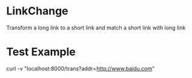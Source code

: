 # LinkChange
Transform a long link to a short link and match a short link with long link

# Test Example
curl -v "localhost:8000/trans?addr=http://www.baidu.com"  
